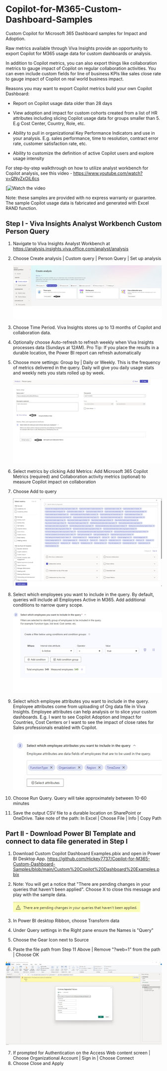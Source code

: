 # Copilot-for-M365-Custom-Dashboard-Samples
Custom Copilot for Microsoft 365 Dashboard samples for Impact and Adoption.

Raw metrics available through Viva Insights provide an opportunity to export Copilot for M365 usage data for custom dashboards or analysis.

In addition to Copilot metrics, you can also export things like collaboration metrics to gauge impact of Copilot on regular collaboration activities.  You can even include custom fields for line of business KPIs like sales close rate to gauge impact of Copilot on real world business impact.

Reasons you may want to export Copilot metrics build your own Copilot Dashboard:

* Report on Copilot usage data older than 28 days

* View adoption and impact for custom cohorts created from a list of HR attributes including slicing Copilot usage data for groups smaller than 5. E.g Cost Center, Country, Role, etc.

* Ability to pull in organizational Key Performance Indicators and use in your analysis.  E.g. sales performance, time to resolution, contract error rate, customer satisfaction rate, etc.

* Ability to customize the definition of active Copilot users and explore usage intensity

For step-by-step walkthrough on how to utilize analyst workbench for Copilot analysis, see this video - https://www.youtube.com/watch?v=QNyZxOiL6cs

[![Watch the video](https://www.youtube.com/watch?v=QNyZxOiL6cs)

Note:  these samples are provided with no express warranty or guarantee.  The sample Copilot usage data is fabricated and generated with Excel RAND function.

## Step I - Viva Insights Analyst Workbench Custom Person Query 

1. Navigate to Viva Insights Analyst Workbench at https://analysis.insights.viva.office.com/analyst/analysis
2. Choose Create analysis | Custom query | Person Query | Set up analysis

   ![](https://github.com/Hickey7737/Copilot-for-M365-Custom-Dashboard-Samples/blob/main/createanalysis.jpg)
   
3. Choose Time Period.  Viva Insights stores up to 13 months of Copilot and collaboration data.  
4. Optionally choose Auto-refresh to refresh weekly when Viva Insights processes data (Sundays at 12AM).  Pro Tip: If you place the results in a durable location, the Power BI report can refresh automatically
5. Choose more settings:  Group by | Daily or Weekly.  This is the frequency of metrics delivered in the query.  Daily will give you daily usage stats and weekly nets you stats rolled up by week.

   ![](https://github.com/Hickey7737/Copilot-for-M365-Custom-Dashboard-Samples/blob/main/queryoptions.jpg)
   
6. Select metrics by clicking Add Metrics:  Add Microsoft 365 Copilot Metrics (required) and Collaboration activity metrics (optional) to measure Copilot impact on collaboration
7. Choose Add to query

   ![](https://github.com/Hickey7737/Copilot-for-M365-Custom-Dashboard-Samples/blob/main/select%20metrics.jpg)
    
8. Select which employees you want to include in the query.  By default, queries will include all Employees Active in M365.  Add additional conditions to narrow query scope.

   ![](https://github.com/Hickey7737/Copilot-for-M365-Custom-Dashboard-Samples/blob/main/select%20emps.jpg)

9. Select which employee attributes you want to include in the query.  Employee attributes come from uploading of Org data file in Viva Insights.  Employee attributes can help analysis or to slice your custom dashboards.  E.g. I want to see Copilot Adoption and Impact for Countries, Cost Centers or I want to see the impact of close rates for Sales professionals enabled with Copilot.

   ![](https://github.com/Hickey7737/Copilot-for-M365-Custom-Dashboard-Samples/blob/main/emp%20attribs.jpg)

10. Choose Run Query.  Query will take approximately between 10-60 minutes
11. Save the output CSV file to a durable location on SharePoint or OneDrive.  Take note of the path: In Excel | Choose File | Info | Copy Path 

## Part II - Download Power BI Template and connect to data file generated in Step I

1. Download Custom Copilot Dashboard Examples.pbix and open in Power BI Desktop App.  https://github.com/Hickey7737/Copilot-for-M365-Custom-Dashboard-Samples/blob/main/Custom%20Copilot%20Dashboard%20Examples.pbix
2. Note: You will get a notice that "There are pending changes in your queries that haven't been applied".  Choose X to close this message and play with the sample data.

   ![](https://github.com/Hickey7737/Copilot-for-M365-Custom-Dashboard-Samples/blob/main/Apply%20changes.jpg)

3.	In Power BI desktop Ribbon, choose Transform data
4.	Under Query settings in the Right pane ensure the Names is "Query"
5.	Choose the Gear Icon next to Source
6.	Paste the file path from Step 11 Above | Remove "?web=1" from the path | Choose OK

   ![](https://github.com/Hickey7737/Copilot-for-M365-Custom-Dashboard-Samples/blob/main/data%20source.jpg)
   
7.	If prompted for Authentication on the Access Web content screen | Choose Organizational Account | Sign in | Choose Connect
8.	Choose Close and Apply







​
